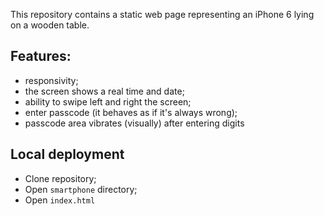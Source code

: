 This repository contains a static web page representing an iPhone 6 lying on a wooden table.

## Features:
- responsivity;
- the screen shows a real time and date;
- ability to swipe left and right the screen;
- enter passcode (it behaves as if it's always wrong);
- passcode area vibrates (visually) after entering digits

## Local deployment

- Clone repository;
- Open `smartphone` directory;
- Open `index.html`
